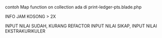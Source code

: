 contoh Map function on collection ada di print-ledger-pts.blade.php

INFO JAM KOSONG > 2X

INPUT NILAI SUDAH, KURANG REFACTOR INPUT NILAI SIKAP, INPUT NILAI EKSTRAKURIKULER